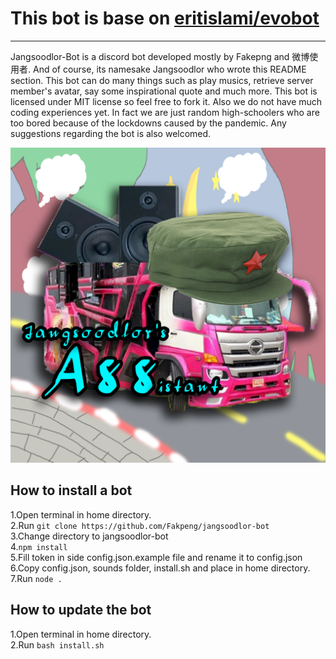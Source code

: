 # This bot is base on [eritislami/evobot](https://github.com/eritislami/evobot)
_______________________________________________________________

Jangsoodlor-Bot is a discord bot developed mostly by Fakepng and 微博使用者. And of course, its namesake Jangsoodlor who wrote this README section. This bot can do many things such as play musics, retrieve server member's avatar, say some inspirational quote and much more. This bot is licensed under MIT license so feel free to fork it. Also we do not have much coding experiences yet. In fact we are just random high-schoolers who are too bored because of the lockdowns caused by the pandemic. Any suggestions regarding the bot is also welcomed.

![jangsoodlor-bot avatar](/assets/images/Jangsoodlor-bot.png)

## How to install a bot

1.Open terminal in home directory.\
2.Run `git clone https://github.com/Fakpeng/jangsoodlor-bot`\
3.Change directory to jangsoodlor-bot\
4.`npm install`\
5.Fill token in side config.json.example file and rename it to config.json\
6.Copy config.json, sounds folder, install.sh and place in home directory.\
7.Run `node .`

## How to update the bot

1.Open terminal in home directory.\
2.Run `bash install.sh`